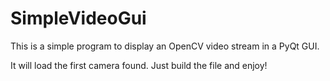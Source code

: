 # SimpleVideoGui
This is a simple program to display an OpenCV video stream in a PyQt GUI.

It will load the first camera found. Just build the file and enjoy!
